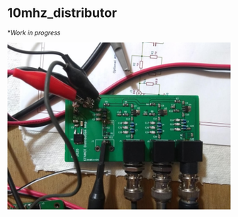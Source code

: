 # 10mhz_distributor
**Work in progress*

![Board](https://github.com/kf4mot/10mhz_distributor/blob/master/images/board-assy-top.jpg)

